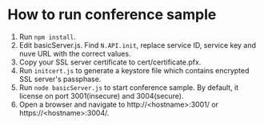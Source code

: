 How to run conference sample
============================

1. Run `npm install`.
2. Edit basicServer.js. Find `N.API.init`, replace service ID, service key and nuve URL with the correct values.
3. Copy your SSL server certificate to cert/certificate.pfx.
4. Run `initcert.js` to generate a keystore file which contains encrypted SSL server's passphase.
5. Run `node basicServer.js` to start conference sample. By default, it license on port 3001(insecure) and 3004(secure).
6. Open a browser and navigate to http://\<hostname\>:3001/ or https://\<hostname\>:3004/.
